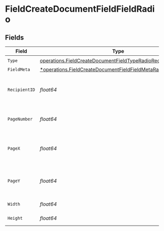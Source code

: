 # FieldCreateDocumentFieldFieldRadio


## Fields

| Field                                                                                                                                         | Type                                                                                                                                          | Required                                                                                                                                      | Description                                                                                                                                   |
| --------------------------------------------------------------------------------------------------------------------------------------------- | --------------------------------------------------------------------------------------------------------------------------------------------- | --------------------------------------------------------------------------------------------------------------------------------------------- | --------------------------------------------------------------------------------------------------------------------------------------------- |
| `Type`                                                                                                                                        | [operations.FieldCreateDocumentFieldTypeRadioRequestBody1](../../models/operations/fieldcreatedocumentfieldtyperadiorequestbody1.md)          | :heavy_check_mark:                                                                                                                            | N/A                                                                                                                                           |
| `FieldMeta`                                                                                                                                   | [*operations.FieldCreateDocumentFieldFieldMetaRadioRequestBody](../../models/operations/fieldcreatedocumentfieldfieldmetaradiorequestbody.md) | :heavy_minus_sign:                                                                                                                            | N/A                                                                                                                                           |
| `RecipientID`                                                                                                                                 | *float64*                                                                                                                                     | :heavy_check_mark:                                                                                                                            | The ID of the recipient to create the field for.                                                                                              |
| `PageNumber`                                                                                                                                  | *float64*                                                                                                                                     | :heavy_check_mark:                                                                                                                            | The page number the field will be on.                                                                                                         |
| `PageX`                                                                                                                                       | *float64*                                                                                                                                     | :heavy_check_mark:                                                                                                                            | The X coordinate of where the field will be placed.                                                                                           |
| `PageY`                                                                                                                                       | *float64*                                                                                                                                     | :heavy_check_mark:                                                                                                                            | The Y coordinate of where the field will be placed.                                                                                           |
| `Width`                                                                                                                                       | *float64*                                                                                                                                     | :heavy_check_mark:                                                                                                                            | The width of the field.                                                                                                                       |
| `Height`                                                                                                                                      | *float64*                                                                                                                                     | :heavy_check_mark:                                                                                                                            | The height of the field.                                                                                                                      |